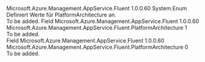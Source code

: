 <Type Name="PlatformArchitecture" FullName="Microsoft.Azure.Management.AppService.Fluent.PlatformArchitecture">
  <TypeSignature Language="C#" Value="public enum PlatformArchitecture" />
  <TypeSignature Language="ILAsm" Value=".class public auto ansi sealed PlatformArchitecture extends System.Enum" />
  <TypeSignature Language="DocId" Value="T:Microsoft.Azure.Management.AppService.Fluent.PlatformArchitecture" />
  <TypeSignature Language="VB.NET" Value="Public Enum PlatformArchitecture" />
  <TypeSignature Language="F#" Value="type PlatformArchitecture = " />
  <AssemblyInfo>
    <AssemblyName>Microsoft.Azure.Management.AppService.Fluent</AssemblyName>
    <AssemblyVersion>1.0.0.60</AssemblyVersion>
  </AssemblyInfo>
  <Base>
    <BaseTypeName>System.Enum</BaseTypeName>
  </Base>
  <Docs>
    <summary>
            Definiert Werte für PlatformArchitecture an.
            </summary>
    <remarks>To be added.</remarks>
  </Docs>
  <Members>
    <Member MemberName="X64">
      <MemberSignature Language="C#" Value="X64" />
      <MemberSignature Language="ILAsm" Value=".field public static literal valuetype Microsoft.Azure.Management.AppService.Fluent.PlatformArchitecture X64 = int32(1)" />
      <MemberSignature Language="DocId" Value="F:Microsoft.Azure.Management.AppService.Fluent.PlatformArchitecture.X64" />
      <MemberSignature Language="VB.NET" Value="X64" />
      <MemberSignature Language="F#" Value="X64 = 1" Usage="Microsoft.Azure.Management.AppService.Fluent.PlatformArchitecture.X64" />
      <MemberType>Field</MemberType>
      <AssemblyInfo>
        <AssemblyName>Microsoft.Azure.Management.AppService.Fluent</AssemblyName>
        <AssemblyVersion>1.0.0.60</AssemblyVersion>
      </AssemblyInfo>
      <ReturnValue>
        <ReturnType>Microsoft.Azure.Management.AppService.Fluent.PlatformArchitecture</ReturnType>
      </ReturnValue>
      <MemberValue>1</MemberValue>
      <Docs>
        <summary>To be added.</summary>
      </Docs>
    </Member>
    <Member MemberName="X86">
      <MemberSignature Language="C#" Value="X86" />
      <MemberSignature Language="ILAsm" Value=".field public static literal valuetype Microsoft.Azure.Management.AppService.Fluent.PlatformArchitecture X86 = int32(0)" />
      <MemberSignature Language="DocId" Value="F:Microsoft.Azure.Management.AppService.Fluent.PlatformArchitecture.X86" />
      <MemberSignature Language="VB.NET" Value="X86" />
      <MemberSignature Language="F#" Value="X86 = 0" Usage="Microsoft.Azure.Management.AppService.Fluent.PlatformArchitecture.X86" />
      <MemberType>Field</MemberType>
      <AssemblyInfo>
        <AssemblyName>Microsoft.Azure.Management.AppService.Fluent</AssemblyName>
        <AssemblyVersion>1.0.0.60</AssemblyVersion>
      </AssemblyInfo>
      <ReturnValue>
        <ReturnType>Microsoft.Azure.Management.AppService.Fluent.PlatformArchitecture</ReturnType>
      </ReturnValue>
      <MemberValue>0</MemberValue>
      <Docs>
        <summary>To be added.</summary>
      </Docs>
    </Member>
  </Members>
</Type>
